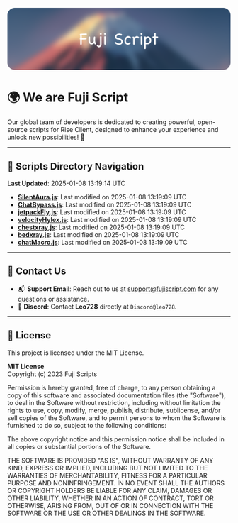 ![Banner](.github/b.webp)

# 🌍 **We are Fuji Script**

Our global team of developers is dedicated to creating powerful, open-source scripts for Rise Client, designed to enhance your experience and unlock new possibilities! 🌟

---
<!-- SCRIPTS_NAVIGATION_START -->
## 📂 **Scripts Directory Navigation**

**Last Updated**: 2025-01-08 13:19:14 UTC

- **[SilentAura.js](scripts/SilentAura.js)**: Last modified on 2025-01-08 13:19:09 UTC
- **[ChatBypass.js](scripts/ChatBypass.js)**: Last modified on 2025-01-08 13:19:09 UTC
- **[jetpackFly.js](scripts/jetpackFly.js)**: Last modified on 2025-01-08 13:19:09 UTC
- **[velocityHylex.js](scripts/velocityHylex.js)**: Last modified on 2025-01-08 13:19:09 UTC
- **[chestxray.js](scripts/chestxray.js)**: Last modified on 2025-01-08 13:19:09 UTC
- **[bedxray.js](scripts/bedxray.js)**: Last modified on 2025-01-08 13:19:09 UTC
- **[chatMacro.js](scripts/chatMacro.js)**: Last modified on 2025-01-08 13:19:09 UTC

<!-- SCRIPTS_NAVIGATION_END -->

---

## 💬 **Contact Us**  
- 📬 **Support Email**: Reach out to us at [support@fujiscript.com](mailto:support@fujiscript.com) for any questions or assistance.  
- 💬 **Discord**: Contact **Leo728** directly at `Discord@leo728`.

---

## 📜 **License**

This project is licensed under the MIT License.  

**MIT License**  
Copyright (c) 2023 Fuji Scripts  

Permission is hereby granted, free of charge, to any person obtaining a copy of this software and associated documentation files (the "Software"), to deal in the Software without restriction, including without limitation the rights to use, copy, modify, merge, publish, distribute, sublicense, and/or sell copies of the Software, and to permit persons to whom the Software is furnished to do so, subject to the following conditions:  

The above copyright notice and this permission notice shall be included in all copies or substantial portions of the Software.  

THE SOFTWARE IS PROVIDED "AS IS", WITHOUT WARRANTY OF ANY KIND, EXPRESS OR IMPLIED, INCLUDING BUT NOT LIMITED TO THE WARRANTIES OF MERCHANTABILITY, FITNESS FOR A PARTICULAR PURPOSE AND NONINFRINGEMENT. IN NO EVENT SHALL THE AUTHORS OR COPYRIGHT HOLDERS BE LIABLE FOR ANY CLAIM, DAMAGES OR OTHER LIABILITY, WHETHER IN AN ACTION OF CONTRACT, TORT OR OTHERWISE, ARISING FROM, OUT OF OR IN CONNECTION WITH THE SOFTWARE OR THE USE OR OTHER DEALINGS IN THE SOFTWARE.  
